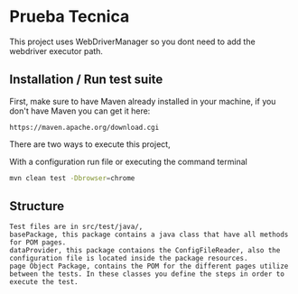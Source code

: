 # Prueba Tecnica
This project uses WebDriverManager so you dont need to add the webdriver executor path.

## Installation / Run test suite

First, make sure to have Maven already installed in your machine, if you don't have Maven you can get it here:
```
https://maven.apache.org/download.cgi
```
There are two ways to execute this project,

With a configuration run file or executing the command terminal


```bash
mvn clean test -Dbrowser=chrome
```

## Structure
```
Test files are in src/test/java/, 
basePackage, this package contains a java class that have all methods for POM pages.
dataProvider, this package contaions the ConfigFileReader, also the configuration file is located inside the package resources.
page Object Package, contains the POM for the different pages utilize between the tests. In these classes you define the steps in order to execute the test.
```

